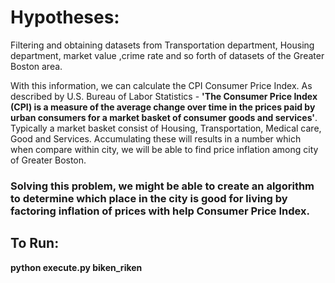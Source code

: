 
# Hypotheses:


Filtering and obtaining datasets from Transportation department, Housing department, market value ,crime rate and so forth of datasets of the Greater Boston area.

With this information, we can calculate the CPI Consumer Price Index. As described by U.S. Bureau of Labor Statistics - **'The Consumer Price Index (CPI) is a measure of the average change over time in the prices paid by urban consumers for a market basket of consumer goods and services'**.
Typically a market basket consist of Housing, Transportation, Medical care, Good and Services. Accumulating these will results in a number which when compare within city, we will be able to find price inflation among city of Greater Boston.

### Solving this problem, we might be able to create an algorithm to determine which place in the city is good for living by factoring inflation of prices with help Consumer Price Index.

## To Run:
**python execute.py biken_riken**




